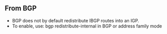 ## From BGP
- BGP does not by default redistribute IBGP routes into an IGP.
- To enable, use: bgp redistribute-internal in BGP or address family mode